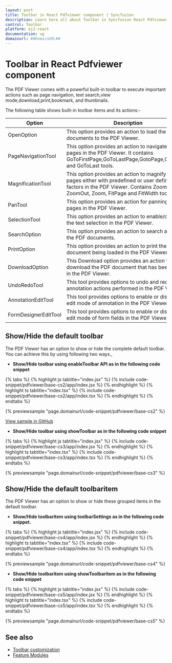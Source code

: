 ```yaml
---
layout: post
title: Toolbar in React Pdfviewer component | Syncfusion
description: Learn here all about Toolbar in Syncfusion React Pdfviewer component of Syncfusion Essential JS 2 and more.
control: Toolbar 
platform: ej2-react
documentation: ug
domainurl: ##DomainURL##
---
```


# Toolbar in React Pdfviewer component

The PDF Viewer comes with a powerful built-in toolbar to execute important actions such as page navigation, text search,view mode,download,print,bookmark, and thumbnails.

The following table shows built-in toolbar items and its actions:-

| Option | Description |
|---|---|
| OpenOption | This option provides an action to load the PDF documents to the PDF Viewer.|
| PageNavigationTool | This option provides an action to navigate the pages in the PDF Viewer. It contains GoToFirstPage,GoToLastPage,GotoPage,GoToNext, and GoToLast tools.|
| MagnificationTool |This option provides an action to magnify the pages either with predefined or user defined zoom factors in the PDF Viewer. Contains ZoomIn, ZoomOut, Zoom, FitPage and FitWidth tools|
| PanTool | This option provides an action for panning the pages in the PDF Viewer.|
| SelectionTool | This option provides an action to enable/disable the text selection in the PDF Viewer.|
| SearchOption | This option provides an action to search a word in the PDF documents.|
| PrintOption | This option provides an action to print the PDF document being loaded in the PDF Viewer.|
| DownloadOption |This Download option provides an action to download the PDF document that has been loaded in the PDF Viewer.|
| UndoRedoTool | This tool provides options to undo and redo the annotation actions performed in the PDF Viewer.|
| AnnotationEditTool | This tool provides options to enable or disable the edit mode of annotation in the PDF Viewer.|
| FormDesignerEditTool | This tool provides options to enable or disable the edit mode of form fields in the PDF Viewer.|

## Show/Hide the default toolbar

The PDF Viewer has an option to show or hide the complete default toolbar. You can achieve this by using following two ways.,

* **Show/Hide toolbar using enableToolbar API as in the following code snippet**

{% tabs %}
{% highlight js tabtitle="index.jsx" %}
{% include code-snippet/pdfviewer/base-cs2/app/index.jsx %}
{% endhighlight %}
{% highlight ts tabtitle="index.tsx" %}
{% include code-snippet/pdfviewer/base-cs2/app/index.tsx %}
{% endhighlight %}
{% endtabs %}

 {% previewsample "page.domainurl/code-snippet/pdfviewer/base-cs2" %}

[View sample in GitHub](https://github.com/SyncfusionExamples/react-pdf-viewer-examples/blob/master/Toolbar/How%20to%20hide%20toolbar/src/index.js)

* **Show/Hide toolbar using showToolbar as in the following code snippet**

{% tabs %}
{% highlight js tabtitle="index.jsx" %}
{% include code-snippet/pdfviewer/base-cs3/app/index.jsx %}
{% endhighlight %}
{% highlight ts tabtitle="index.tsx" %}
{% include code-snippet/pdfviewer/base-cs3/app/index.tsx %}
{% endhighlight %}
{% endtabs %}

 {% previewsample "page.domainurl/code-snippet/pdfviewer/base-cs3" %}

## Show/Hide the default toolbaritem

The PDF Viewer has an option to show or hide these grouped items in the default toolbar.

* **Show/Hide toolbaritem using toolbarSettings as in the following code snippet.**

{% tabs %}
{% highlight js tabtitle="index.jsx" %}
{% include code-snippet/pdfviewer/base-cs4/app/index.jsx %}
{% endhighlight %}
{% highlight ts tabtitle="index.tsx" %}
{% include code-snippet/pdfviewer/base-cs4/app/index.tsx %}
{% endhighlight %}
{% endtabs %}

 {% previewsample "page.domainurl/code-snippet/pdfviewer/base-cs4" %}

* **Show/Hide toolbaritem using showToolbaritem as in the following code snippet**

{% tabs %}
{% highlight js tabtitle="index.jsx" %}
{% include code-snippet/pdfviewer/base-cs5/app/index.jsx %}
{% endhighlight %}
{% highlight ts tabtitle="index.tsx" %}
{% include code-snippet/pdfviewer/base-cs5/app/index.tsx %}
{% endhighlight %}
{% endtabs %}

 {% previewsample "page.domainurl/code-snippet/pdfviewer/base-cs5" %}

## See also

* [Toolbar customization](./how-to/toolbar-customization)
* [Feature Modules](./feature-module)